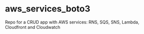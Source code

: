 # aws_services_boto3
Repo for a CRUD app with AWS services: RNS, SQS, SNS, Lambda, Cloudfront and Cloudwatch
